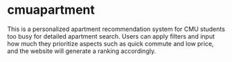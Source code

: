 # cmuapartment

This is a personalized apartment recommendation system for CMU students too busy for detailed apartment search. Users can apply filters and input how much they prioritize aspects such as quick commute and low price, and the website will generate a ranking accordingly.
